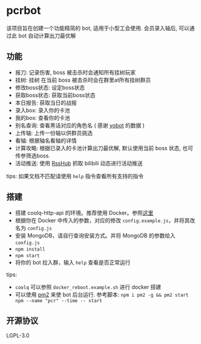 # pcrbot
该项目旨在创建一个功能精简的 bot, 适用于小型工会使用.
会员录入轴后, 可以通过此 bot 自动计算出刀最优解

## 功能
- 报刀: 记录伤害, boss 被击杀时会通知所有挂树玩家
- 挂树: 挂树 在当前 boss 被击杀时会在群里at所有挂树群员
- 修改boss状态: 设定boss状态
- 获取boss状态: 获取当前boss状态
- 本日报告: 获取当日的战报
- 录入box: 录入你的卡池
- 我的box: 查看你的卡池
- 别名查询: 查看黑话对应的角色名 ( 感谢 [yobot](https://github.com/yuudi/yobot) 的数据 )
- 上传轴: 上传一份轴以供群员挑选
- 看轴: 根据轴名看轴的详情
- 计算攻略: 根据已录入的卡池计算出刀最优解, 默认使用当前 boss 状态, 也可传参筛选boss.
- 活动推送: 使用 [RssHub](https://github.com/DIYgod/RSSHub) 抓取 bilibili 动态进行活动推送

tips: 如果文档不匹配请使用 `help` 指令查看所有支持的指令

## 搭建
- 搭建 coolq-http-api 的环境。推荐使用 Docker。参照[这里](https://cqhttp.cc/docs/4.10/#/Docker)
- 根据你在 Docker 中传入的参数，对应的修改 `config.example.js`，并将其改名为 `config.js`
- 安装 MongoDB，请自行查询安装方式。并将 MongoDB 的参数给入 `config.js`
- `npm install`
- `npm start`
- 将你的 bot 拉入群，输入 `help` 查看是否正常运行

tips: 
- `coolq` 可以参照 `docker_reboot.example.sh` 进行 docker 搭建
- 可以使用 [pm2](https://github.com/Unitech/pm2) 来使 bot 后台运行. 参考脚本: `npm i pm2 -g && pm2 start npm --name "pcr" --time -- start`

## 开源协议
LGPL-3.0